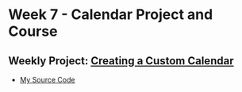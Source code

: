 # Week 7 - Calendar Project and Course

## Weekly Project: [Creating a Custom Calendar](https://blog.flowandform.agency/create-a-custom-calendar-in-react-3df1bfd0b728)
* [My Source Code](https://github.com/gr8white/100DaysOfCode-React/tree/master/Week7/react-calendar) 
